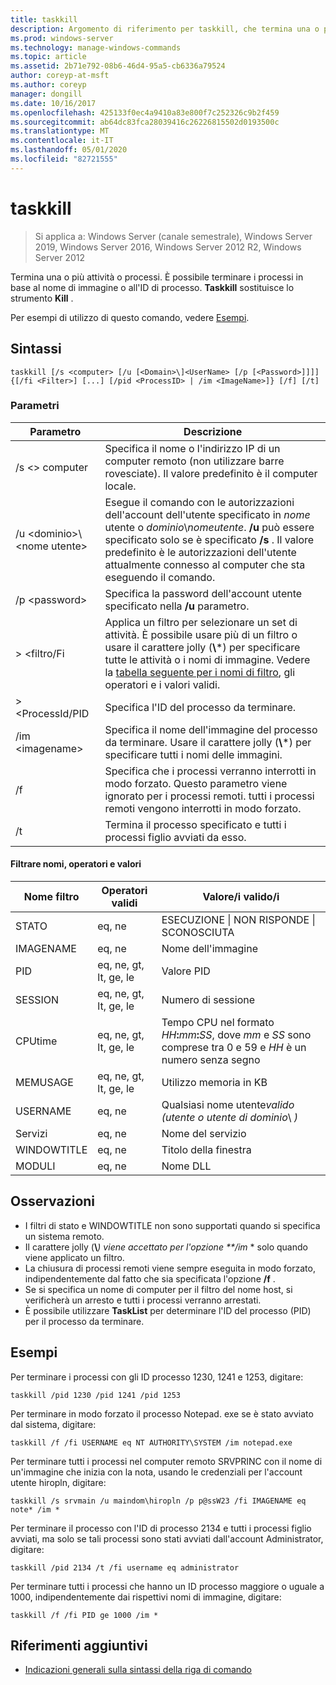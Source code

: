 ```yaml
---
title: taskkill
description: Argomento di riferimento per taskkill, che termina una o più attività o processi.
ms.prod: windows-server
ms.technology: manage-windows-commands
ms.topic: article
ms.assetid: 2b71e792-08b6-46d4-95a5-cb6336a79524
author: coreyp-at-msft
ms.author: coreyp
manager: dongill
ms.date: 10/16/2017
ms.openlocfilehash: 425133f0ec4a9410a83e800f7c252326c9b2f459
ms.sourcegitcommit: ab64dc83fca28039416c26226815502d0193500c
ms.translationtype: MT
ms.contentlocale: it-IT
ms.lasthandoff: 05/01/2020
ms.locfileid: "82721555"
---
```

# <a name="taskkill"></a>taskkill

> Si applica a: Windows Server (canale semestrale), Windows Server 2019, Windows Server 2016, Windows Server 2012 R2, Windows Server 2012

Termina una o più attività o processi. È possibile terminare i processi in base al nome di immagine o all'ID di processo. **Taskkill** sostituisce lo strumento **Kill** .

Per esempi di utilizzo di questo comando, vedere [Esempi](#examples).

## <a name="syntax"></a>Sintassi

```
taskkill [/s <computer> [/u [<Domain>\]<UserName> [/p [<Password>]]]] {[/fi <Filter>] [...] [/pid <ProcessID> | /im <ImageName>]} [/f] [/t]
```

### <a name="parameters"></a>Parametri

|         Parametro         |                                                                                                                                        Descrizione                                                                                                                                        |
|---------------------------|-------------------------------------------------------------------------------------------------------------------------------------------------------------------------------------------------------------------------------------------------------------------------------------------|
|      /s \<> computer       |                                                                                    Specifica il nome o l'indirizzo IP di un computer remoto (non utilizzare barre rovesciate). Il valore predefinito è il computer locale.                                                                                     |
| /u \<dominio>\\ \<nome utente> | Esegue il comando con le autorizzazioni dell'account dell'utente specificato in *nome* utente o *dominio*\\*nomeutente*. **/u** può essere specificato solo se è specificato **/s** . Il valore predefinito è le autorizzazioni dell'utente attualmente connesso al computer che sta eseguendo il comando. |
|      /p \<password>       |                                                                                                   Specifica la password dell'account utente specificato nella **/u** parametro.                                                                                                   |
|       > \<filtro/Fi       |          Applica un filtro per selezionare un set di attività. È possibile usare più di un filtro o usare il carattere jolly (**\\**\*) per specificare tutte le attività o i nomi di immagine. Vedere la [tabella seguente per i nomi di filtro](#filter-names-operators-and-values), gli operatori e i valori validi.           |
|     > \<ProcessId/PID     |                                                                                                                 Specifica l'ID del processo da terminare.                                                                                                                 |
|     /im \<imagename>      |                                                                                Specifica il nome dell'immagine del processo da terminare. Usare il carattere jolly (**\\**\*) per specificare tutti i nomi delle immagini.                                                                                |
|            /f             |                                                                    Specifica che i processi verranno interrotti in modo forzato. Questo parametro viene ignorato per i processi remoti. tutti i processi remoti vengono interrotti in modo forzato.                                                                     |
|            /t             |                                                                                                          Termina il processo specificato e tutti i processi figlio avviati da esso.                                                                                                          |

#### <a name="filter-names-operators-and-values"></a>Filtrare nomi, operatori e valori

| Nome filtro |    Operatori validi     |                                                                Valore/i valido/i                                                                |
|-------------|------------------------|----------------------------------------------------------------------------------------------------------------------------------------------|
|   STATO    |         eq, ne         |                                                 ESECUZIONE &#124; NON RISPONDE &#124; SCONOSCIUTA                                                 |
|  IMAGENAME  |         eq, ne         |                                                                  Nome dell'immagine                                                                  |
|     PID     | eq, ne, gt, lt, ge, le |                                                                  Valore PID                                                                   |
|   SESSION   | eq, ne, gt, lt, ge, le |                                                                Numero di sessione                                                                |
|   CPUtime   | eq, ne, gt, lt, ge, le | Tempo CPU nel formato <em>HH</em>**:**<em>mm</em>**:**<em>SS</em>, dove *mm* e *SS* sono comprese tra 0 e 59 e *HH* è un numero senza segno |
|  MEMUSAGE   | eq, ne, gt, lt, ge, le |                                                              Utilizzo memoria in KB                                                              |
|  USERNAME   |         eq, ne         |                                               Qualsiasi nome utente*valido (utente o utente di* *dominio*\\ *)*                                               |
|  Servizi   |         eq, ne         |                                                                 Nome del servizio                                                                 |
| WINDOWTITLE |         eq, ne         |                                                                 Titolo della finestra                                                                 |
|   MODULI   |         eq, ne         |                                                                   Nome DLL                                                                   |

## <a name="remarks"></a>Osservazioni
* I filtri di stato e WINDOWTITLE non sono supportati quando si specifica un sistema remoto.
* Il carattere jolly (**\\**<em>) viene accettato per l'opzione **/im</em> * solo quando viene applicato un filtro.
* La chiusura di processi remoti viene sempre eseguita in modo forzato, indipendentemente dal fatto che sia specificata l'opzione **/f** .
* Se si specifica un nome di computer per il filtro del nome host, si verificherà un arresto e tutti i processi verranno arrestati.
* È possibile utilizzare **TaskList** per determinare l'ID del processo (PID) per il processo da terminare.

## <a name="examples"></a>Esempi

Per terminare i processi con gli ID processo 1230, 1241 e 1253, digitare:

```
taskkill /pid 1230 /pid 1241 /pid 1253
```

Per terminare in modo forzato il processo Notepad. exe se è stato avviato dal sistema, digitare:

```
taskkill /f /fi USERNAME eq NT AUTHORITY\SYSTEM /im notepad.exe
```

Per terminare tutti i processi nel computer remoto SRVPRINC con il nome di un'immagine che inizia con la nota, usando le credenziali per l'account utente hiropln, digitare:

```
taskkill /s srvmain /u maindom\hiropln /p p@ssW23 /fi IMAGENAME eq note* /im *
```

Per terminare il processo con l'ID di processo 2134 e tutti i processi figlio avviati, ma solo se tali processi sono stati avviati dall'account Administrator, digitare:

```
taskkill /pid 2134 /t /fi username eq administrator
```

Per terminare tutti i processi che hanno un ID processo maggiore o uguale a 1000, indipendentemente dai rispettivi nomi di immagine, digitare:

```
taskkill /f /fi PID ge 1000 /im *
```

## <a name="additional-references"></a>Riferimenti aggiuntivi
- [Indicazioni generali sulla sintassi della riga di comando](command-line-syntax-key.md)
